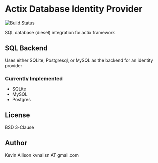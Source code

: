 # Actix Database Identity Provider

[![Build Status](https://travis-ci.org/kvnallsn/actix-web-database-identity.svg?branch=master)](https://travis-ci.org/kvnallsn/actix-web-database-identity)

SQL database (diesel) integration for actix framework

## SQL Backend

Uses either SQLite, Postgresql, or MySQL as the backend for an identity provider

### Currently Implemented

* SQLite 
* MySQL
* Postgres

## License

BSD 3-Clause

## Author

Kevin Allison
kvnallsn AT gmail.com
